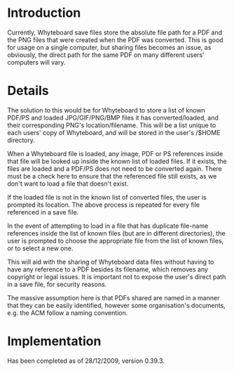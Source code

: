 # Introduction #

Currently, Whyteboard save files store the absolute file path for a PDF and the PNG files that were created when the PDF was converted. This is good for usage on a single computer, but sharing files becomes an issue, as obviously, the direct path for the same PDF on many different users' computers will vary.


# Details #

The solution to this would be for Whyteboard to store a list of known PDF/PS and loaded JPG/GIF/PNG/BMP files it has converted/loaded, and their corresponding PNG's location/filename. This will be a list unique to each users' copy of Whyteboard, and will be stored in the user's /$HOME directory.

When a Whyteboard file is loaded, any image, PDF or PS references inside that file will be looked up inside the known list of loaded files. If it exists, the files are loaded and a PDF/PS does not need to be converted again. There must be a check here to ensure that the referenced file still exists, as we don't want to load a file that doesn't exist.

If the loaded file is not in the known list of converted files, the user is prompted its location. The above process is repeated for every file referenced in a save file.


In the event of attempting to load in a file that has duplicate file-name references inside the list of known files (but are in different directories), the user is prompted to choose the appropriate file from the list of known files, or to select a new one.


This will aid with the sharing of Whyteboard data files without having to have any reference to a PDF besides its filename, which removes any copyright or legal issues. It is important not to expose the user's direct path in a save file, for security reasons.

The massive assumption here is that PDFs shared are named in a manner that they can be easily identified, however some organisation's documents, e.g. the ACM follow a naming convention.

# Implementation #

Has been completed as of 28/12/2009, version 0.39.3.